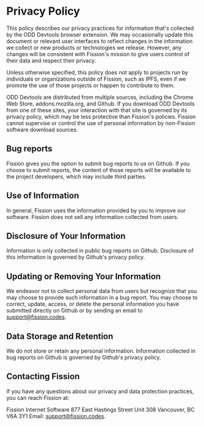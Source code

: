 # Privacy Policy

This policy describes our privacy practices for information that's collected by the ODD Devtools browser extension. We may occasionally update this document or relevant user interfaces to reflect changes in the information we collect or new products or technologies we release. However, any changes will be consistent with Fission's mission to give users control of their data and respect their privacy.

Unless otherwise specified, this policy does not apply to projects run by individuals or organizations outside of Fission, such as IPFS, even if we promote the use of those projects or happen to contribute to them.

ODD Devtools are distributed from multiple sources, including the Chrome Web Store, addons.mozilla.org, and Github. If you download ODD Devtools from one of these sites, your interaction with that site is governed by its privacy policy, which may be less protective than Fission's policies. Fission cannot supervise or control the use of personal information by non-Fission software download sources.

## Bug reports

Fission gives you the option to submit bug reports to us on Github. If you choose to submit reports, the content of those reports will be available to the project developers, which may include third parties.

## Use of Information

In general, Fission uses the information provided by you to improve our software. Fission does not sell any information collected from users.

## Disclosure of Your Information 

Information is only collected in public bug reports on Github. Disclosure of this information is governed by Github's privacy policy.

## Updating or Removing Your Information

We endeavor not to collect personal data from users but recognize that you may choose to provide such information in a bug report. You may choose to correct, update, access, or delete the personal information you have submitted directly on Github or by sending an email to support@fission.codes.

## Data Storage and Retention

We do not store or retain any personal information. Information collected in bug reports on Github is governed by Github's privacy policy.

## Contacting Fission

If you have any questions about our privacy and data protection practices, you can reach Fission at:

Fission Internet Software
877 East Hastings Street Unit 308
Vancouver, BC V6A 3Y1
Email: support@fission.codes.